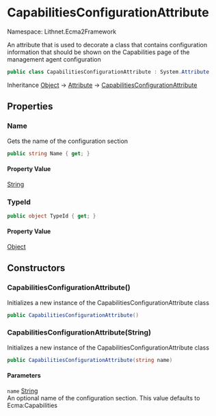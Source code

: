 # CapabilitiesConfigurationAttribute

Namespace: Lithnet.Ecma2Framework

An attribute that is used to decorate a class that contains configuration information that should be shown on the Capabilities page of the management agent configuration

```csharp
public class CapabilitiesConfigurationAttribute : System.Attribute
```

Inheritance [Object](https://docs.microsoft.com/en-us/dotnet/api/system.object) → [Attribute](https://docs.microsoft.com/en-us/dotnet/api/system.attribute) → [CapabilitiesConfigurationAttribute](./lithnet.ecma2framework.capabilitiesconfigurationattribute.md)

## Properties

### **Name**

Gets the name of the configuration section

```csharp
public string Name { get; }
```

#### Property Value

[String](https://docs.microsoft.com/en-us/dotnet/api/system.string)<br>

### **TypeId**

```csharp
public object TypeId { get; }
```

#### Property Value

[Object](https://docs.microsoft.com/en-us/dotnet/api/system.object)<br>

## Constructors

### **CapabilitiesConfigurationAttribute()**

Initializes a new instance of the CapabilitiesConfigurationAttribute class

```csharp
public CapabilitiesConfigurationAttribute()
```

### **CapabilitiesConfigurationAttribute(String)**

Initializes a new instance of the CapabilitiesConfigurationAttribute class

```csharp
public CapabilitiesConfigurationAttribute(string name)
```

#### Parameters

`name` [String](https://docs.microsoft.com/en-us/dotnet/api/system.string)<br>
An optional name of the configuration section. This value defaults to Ecma:Capabilities
